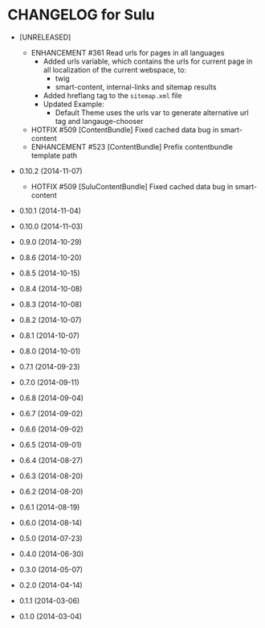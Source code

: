 CHANGELOG for Sulu
==================

* [UNRELEASED]

	* ENHANCEMENT #361 Read urls for pages in all languages
		* Added urls variable, which contains the urls for current page in all localization of the current webspace, to:
			* twig 
			* smart-content, internal-links and sitemap results
		* Added hreflang tag to the `sitemap.xml` file
		* Updated Example:
			* Default Theme uses the urls var to generate alternative url tag and langauge-chooser
    * HOTFIX #509 [ContentBundle] Fixed cached data bug in smart-content
    * ENHANCEMENT #523 [ContentBundle] Prefix contentbundle template path

* 0.10.2 (2014-11-07)

  	* HOTFIX #509 [SuluContentBundle] Fixed cached data bug in smart-content

* 0.10.1 (2014-11-04)
* 0.10.0 (2014-11-03)
* 0.9.0 (2014-10-29)
* 0.8.6 (2014-10-20)
* 0.8.5 (2014-10-15)
* 0.8.4 (2014-10-08)
* 0.8.3 (2014-10-08)
* 0.8.2 (2014-10-07)
* 0.8.1 (2014-10-07)
* 0.8.0 (2014-10-01)
* 0.7.1 (2014-09-23)
* 0.7.0 (2014-09-11)
* 0.6.8 (2014-09-04)
* 0.6.7 (2014-09-02)
* 0.6.6 (2014-09-02)
* 0.6.5 (2014-09-01)
* 0.6.4 (2014-08-27)
* 0.6.3 (2014-08-20)
* 0.6.2 (2014-08-20)
* 0.6.1 (2014-08-19)
* 0.6.0 (2014-08-14)
* 0.5.0 (2014-07-23)
* 0.4.0 (2014-06-30)
* 0.3.0 (2014-05-07)
* 0.2.0 (2014-04-14)
* 0.1.1 (2014-03-06)
* 0.1.0 (2014-03-04)
